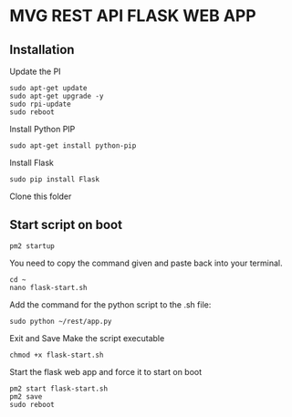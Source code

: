 # MVG REST API FLASK WEB APP

## Installation
Update the PI
```
sudo apt-get update
sudo apt-get upgrade -y
sudo rpi-update
sudo reboot
```
Install Python PIP
```
sudo apt-get install python-pip
```
Install Flask
```
sudo pip install Flask
```
Clone this folder

## Start script on boot
```
pm2 startup
```
You need to copy the command given and paste back into your terminal.
```
cd ~
nano flask-start.sh
```
Add the command for the python script to the .sh file:
```
sudo python ~/rest/app.py
```
Exit and Save
Make the script executable
```
chmod +x flask-start.sh
```
Start the flask web app and force it to start on boot
```
pm2 start flask-start.sh
pm2 save
sudo reboot
```
